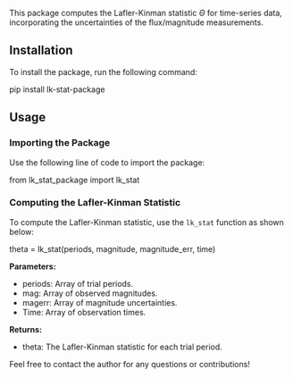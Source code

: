 This package computes the Lafler-Kinman statistic $\Theta$ for time-series data, incorporating the uncertainties of the flux/magnitude measurements.

## Installation

To install the package, run the following command:


pip install lk-stat-package




## Usage

### Importing the Package

Use the following line of code to import the package:


from lk_stat_package import lk_stat


### Computing the Lafler-Kinman Statistic

To compute the Lafler-Kinman statistic, use the `lk_stat` function as shown below:


theta = lk_stat(periods, magnitude, magnitude_err, time)


**Parameters:**
- periods: Array of trial periods.
- mag: Array of observed magnitudes.
- magerr: Array of magnitude uncertainties.
- Time: Array of observation times.

**Returns:**
- theta: The Lafler-Kinman statistic for each trial period.

Feel free to contact the author for any questions or contributions!


